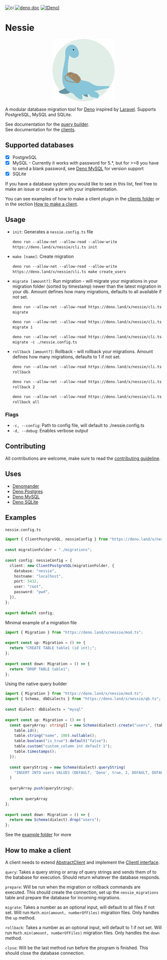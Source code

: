 ![ci](https://github.com/halvardssm/deno-nessie/workflows/ci/badge.svg)
[![deno doc](https://doc.deno.land/badge.svg)](https://doc.deno.land/https/deno.land/x/nessie/mod.ts)
[![(Deno)](https://img.shields.io/badge/deno-1.0.4-green.svg)](https://deno.land)

# Nessie

<p align="center"><img src="./.github/logo.png" alt="Nessie logo" width="200" height="200"></p>

A modular database migration tool for [Deno](https://deno.land) inspired by [Laravel](https://github.com/laravel/laravel). Supports PostgreSQL,  MySQL and SQLite. 

See documentation for the [query builder](https://doc.deno.land/https/deno.land/x/nessie/qb.ts). \
See documentation for the [clients](https://doc.deno.land/https/deno.land/x/nessie/mod.ts).

## Supported databases

* [x] PostgreSQL
* [x] MySQL - Currently it works with password for 5.*, but for >=8 you have to send a blank password, see [Deno MySQL](https://deno.land/x/mysql/) for version support
* [x] SQLite

If you have a database system you would like to see in this list, feel free to make an issue or create a pr with your implementation. 

You can see examples of how to make a client plugin in the [clients folder](./clients) or in the section [How to make a client](#how-to-make-a-client).

## Usage

* `init`: Generates a `nessie.config.ts` file

  ```deno run --allow-net --allow-read --allow-write https://deno.land/x/nessie/cli.ts init```

* `make [name]`: Create migration

  ```deno run --allow-net --allow-read --allow-write https://deno.land/x/nessie/cli.ts make create_users```

* `migrate [amount?]`: Run migration - will migrate your migrations in your migration folder (sorted by timestamp) newer than the latest migration in your db. Amount defines how many migrations, defaults to all available if not set.

  ```deno run --allow-net --allow-read https://deno.land/x/nessie/cli.ts migrate```
  
  ```deno run --allow-net --allow-read https://deno.land/x/nessie/cli.ts migrate 1```

  ```deno run --allow-net --allow-read https://deno.land/x/nessie/cli.ts migrate -c ./nessie.config.ts```

* `rollback [amount?]`: Rollback - will rollback your migrations. Amount defines how many migrations, defaults to 1 if not set.

  ```deno run --allow-net --allow-read https://deno.land/x/nessie/cli.ts rollback```
  
  ```deno run --allow-net --allow-read https://deno.land/x/nessie/cli.ts rollback 2```

  ```deno run --allow-net --allow-read https://deno.land/x/nessie/cli.ts rollback all```

### Flags

* `-c, --config`: Path to config file, will default to ./nessie.config.ts
* `-d, --debug`: Enables verbose output

## Contributing

All contributions are welcome, make sure to read the [contributing guideline](./.github/CONTRIBUTING.md).

## Uses

* [Denomander](https://deno.land/x/denomander/)
* [Deno Postgres](https://deno.land/x/postgres/)
* [Deno MySQL](https://deno.land/x/mysql/)
* [Deno SQLite](https://deno.land/x/sqlite/)

## Examples

`nessie.config.ts`

```ts
import { ClientPostgreSQL, nessieConfig } from "https://deno.land/x/nessie/mod.ts"; 

const migrationFolder = "./migrations";

const config: nessieConfig = {
  client: new ClientPostgreSQL(migrationFolder, {
    database: "nessie",
    hostname: "localhost",
    port: 5432,
    user: "root",
    password: "pwd",
  }),
};

export default config;
```

Minimal example of a migration file

```ts
import { Migration } from "https://deno.land/x/nessie/mod.ts";

export const up: Migration = () => {
  return "CREATE TABLE table1 (id int);";
};

export const down: Migration = () => {
  return "DROP TABLE table1";
};
```

Using the native query builder

```ts
import { Migration } from "https://deno.land/x/nessie/mod.ts";
import { Schema, dbDialects } from "https://deno.land/x/nessie/qb.ts";

const dialect: dbDialects = "mysql"

export const up: Migration = () => {
  const queryArray: string[] = new Schema(dialect).create("users", (table) => {
    table.id();
    table.string("name", 100).nullable();
    table.boolean("is_true").default("false");
    table.custom("custom_column int default 1");
    table.timestamps();
  });

  const queryString = new Schema(dialect).queryString(
    "INSERT INTO users VALUES (DEFAULT, 'Deno', true, 2, DEFAULT, DEFAULT);",
  )
  
  queryArray.push(queryString);

  return queryArray
};

export const down: Migration = () => {
  return new Schema(dialect).drop("users");
};
```

See the [example folder](./examples) for more

## How to make a client

A client needs to extend [AbstractClient](./clients/AbstractClient.ts) and implement the [ClientI interface](./clients/AbstractClient.ts).

`query`: Takes a query string or array of query strings and sends them of to the batabase for execution. Should return whatever the database responds.

`prepare`: Will be run when the migration or rollback commands are executed. This should create the connection, set up the `nessie_migrations` table and prepare the database for incoming migrations.

`migrate`: Takes a number as an optional input, will default to all files if not set. Will run `Math.min(amount, numberOfFiles)` migration files. Only handles the `up` method.

`rollback`: Takes a number as an optional input, will default to 1 if not set. Will run `Math.min(amount, numberOfFiles)` migration files. Only handles the `down` method.

`close`: Will be the last method run before the program is finished. This should close the database connection.

